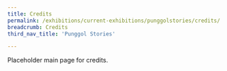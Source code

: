 ```yaml
---
title: Credits
permalink: /exhibitions/current-exhibitions/punggolstories/credits/
breadcrumb: Credits
third_nav_title: 'Punggol Stories'

---
```


Placeholder main page for credits.